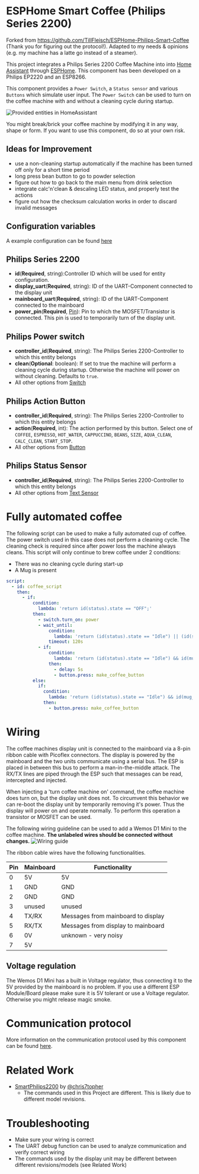 # ESPHome Smart Coffee (Philips Series 2200)

Forked from <https://github.com/TillFleisch/ESPHome-Philips-Smart-Coffee> (Thank you for figuring out the protocol!).
Adapted to my needs & opinions (e.g. my machine has a latte go instead of a steamer).

This project integrates a Philips Series 2200 Coffee Machine into into [Home Assistant](https://home-assistant.io) through [ESPHome](https://esphome.io).
This component has been developed on a Philips EP2220 and an ESP8266.

This component provides a `Power Switch`, a `Status sensor` and various `Buttons` which simulate user input.
The `Power Switch` can be used to turn on the coffee machine with and without a cleaning cycle during startup.

![Provided entities in HomeAssistant](ha_entities.png)

You might break/brick your coffee machine by modifying it in any way, shape or form. If you want to use this component, do so at your own risk.

## Ideas for Improvement

- use a non-cleaning startup automatically if the machine has been turned off only for a short time period
- long press bean button to go to powder selection
- figure out how to go back to the main menu from drink selection
- integrate calc'n'clean & descaling LED status, and properly test the actions
- figure out how the checksum calculation works in order to discard invalid messages

## Configuration variables

A example configuration can be found [here](example.yaml)

## Philips Series 2200

- **id**(**Required**, string):Controller ID which will be used for entity configuration.
- **display_uart**(**Required**, string): ID of the UART-Component connected to the display unit
- **mainboard_uart**(**Required**, string): ID of the UART-Component connected to the mainboard
- **power_pin**(**Required**, [Pin](https://esphome.io/guides/configuration-types.html#config-pin)): Pin to which the MOSFET/Transistor is connected. This pin is used to temporarily turn of the display unit.

## Philips Power switch

- **controller_id**(**Required**, string): The Philips Series 2200-Controller to which this entity belongs
- **clean**(**Optional**: boolean): If set to true the machine will perform a cleaning cycle during startup. Otherwise the machine will power on without cleaning. Defaults to `true`.
- All other options from [Switch](https://esphome.io/components/switch/index.html#config-switch)

## Philips Action Button

- **controller_id**(**Required**, string): The Philips Series 2200-Controller to which this entity belongs
- **action**(**Required**, int): The action performed by this button. Select one of `COFFEE`, `ESPRESSO`, `HOT_WATER`, `CAPPUCCINO`, `BEANS`, `SIZE`, `AQUA_CLEAN`, `CALC_CLEAN`, `START_STOP`.
- All other options from [Button](https://esphome.io/components/button/index.html#config-button)

## Philips Status Sensor

- **controller_id**(**Required**, string): The Philips Series 2200-Controller to which this entity belongs
- All other options from [Text Sensor](https://esphome.io/components/text_sensor/index.html#config-text-sensor)

# Fully automated coffee

The following script can be used to make a fully automated cup of coffee.
The power switch used in this case does not perform a cleaning cycle.
The cleaning check is required since after power loss the machine always cleans.
This script will only continue to brew coffee under 2 conditions:

- There was no cleaning cycle during start-up
- A Mug is present

```yaml
script:
  - id: coffee_script
    then:
      - if:
          condition:
            lambda: 'return id(status).state == "OFF";'
          then:
            - switch.turn_on: power
            - wait_until:
                condition:
                  lambda: 'return (id(status).state == "Idle") || (id(status).state == "Cleaning");'
                timeout: 120s
            - if:
                condition:
                  lambda: 'return (id(status).state == "Idle") && id(mug_sensor).state;'
                then:
                  - delay: 5s
                  - button.press: make_coffee_button
          else:
            if:
              condition:
                lambda: 'return (id(status).state == "Idle") && id(mug_sensor).state;'
              then:
                - button.press: make_coffee_button
```

# Wiring

The coffee machines display unit is connected to the mainboard via a 8-pin ribbon cable with Picoflex connectors.
The display is powered by the mainboard and the two units communicate using a serial bus.
The ESP is placed in between this bus to perform a man-in-the-middle attack.
The RX/TX lines are piped through the ESP such that messages can be read, intercepted and injected.

When injecting a 'turn coffee machine on' command, the coffee machine does turn on, but the display unit does not. To circumvent this behavior we can re-boot the display unit by temporarily removing it's power. Thus the display will power on and operate normally. To perform this operation a transistor or MOSFET can be used.

The following wiring guideline can be used to add a Wemos D1 Mini to the coffee machine. **The unlabeled wires should be connected without changes.**
![Wiring guide](wiring.png)

The ribbon cable wires have the following functionalities.

| Pin | Mainboard | Functionality                      |
| --- | --------- | ---------------------------------- |
| 0   | 5V        | 5V                                 |
| 1   | GND       | GND                                |
| 2   | GND       | GND                                |
| 3   | unused    | unused                             |
| 4   | TX/RX     | Messages from mainboard to display |
| 5   | RX/TX     | Messages from display to mainboard |
| 6   | 0V        | unknown - very noisy               |
| 7   | 5V        |                                    |

## Voltage regulation

The Wemos D1 Mini has a built in Voltage regulator, thus connecting it to the 5V provided by the mainboard is no problem. If you use a different ESP Module/Board please make sure it is 5V tolerant or use a Voltage regulator. Otherwise you might release magic smoke.

# Communication protocol

More information on the communication protocol used by this component can be found [here](protocol.md).

# Related Work

- [SmartPhilips2200](https://github.com/chris7topher/SmartPhilips2200) by [@chris7topher](https://github.com/chris7topher)
  - The commands used in this Project are different. This is likely due to different model revisions.

# Troubleshooting

- Make sure your wiring is correct
- The UART debug function can be used to analyze communication and verify correct wiring
- The commands used by the display unit may be different between different revisions/models (see Related Work)
